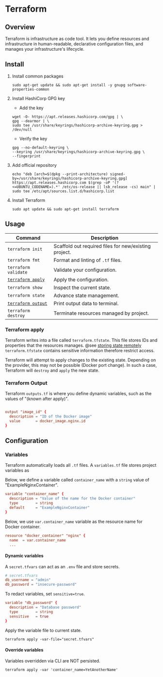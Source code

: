# Terraform

## Overview

Terraform is infrastructure as code tool. It lets you define resources and infrastructure in
human-readable, declarative configuration files, and manages your infrastructure's lifecycle.

## Install

1. Install common packages

    ```shell
    sudo apt-get update && sudo apt-get install -y gnupg software-properties-common
    ```

2. Install HashiCorp GPG key

    - Add the key

    ```shell
    wget -O- https://apt.releases.hashicorp.com/gpg | \
    gpg --dearmor | \
    sudo tee /usr/share/keyrings/hashicorp-archive-keyring.gpg > /dev/null
    ```

    - Verify the key

    ```shell
    gpg --no-default-keyring \
    --keyring /usr/share/keyrings/hashicorp-archive-keyring.gpg \
    --fingerprint
    ```

3. Add official repository

    ```shell
    echo "deb [arch=$(dpkg --print-architecture) signed-by=/usr/share/keyrings/hashicorp-archive-keyring.gpg] https://apt.releases.hashicorp.com $(grep -oP '(?<=UBUNTU_CODENAME=).*' /etc/os-release || lsb_release -cs) main" | sudo tee /etc/apt/sources.list.d/hashicorp.list
    ```

4. Install Terraform

    ```shell
    sudo apt update && sudo apt-get install terraform
    ```

## Usage

| Command                                 | Description                                           |
| --------------------------------------- | ----------------------------------------------------- |
| `terraform init`                        | Scaffold out required files for new/existing project. |
| `terraform fmt`                         | Format and linting of `.tf` files.                    |
| `terraform validate`                    | Validate your configuration.                          |
| [`terraform apply`](#terraform-apply)   | Apply the configuration.                              |
| `terraform show`                        | Inspect the current state.                            |
| `terraform state`                       | Advance state management.                             |
| [`terraform output`](#terraform-output) | Print output data to terminal.                        |
| `terraform destroy`                     | Terminate resources managed by project.               |

### Terraform apply

Terraform writes into a file called `terraform.tfstate`.
This file stores IDs and properties that the resources manages. @see [storing state remotely](https://developer.hashicorp.com/terraform/tutorials/cloud/cloud-migrate)
`terraform.tfstate` contains sensitive information therefore restrict access.

Terraform will attempt to apply changes to the existing state. Depending on the provider, this may
not be possible (Docker port change). In such a case, Terraform will `destroy` and `apply` the new state.

### Terraform Output

Terraform `outputs.tf` is where you define dynamic variables, such as the values of "(known after apply)".

```conf

output "image_id" {
  description = "ID of the Docker image"
  value       = docker_image.nginx.id
}
```

## Configuration

### Variables

Terraform automatically loads all `.tf` files.
A `variables.tf` file stores project variables as

Below, we define a variable called `container_name` with a `string` value of "ExampleNginxContainer".

```conf
variable "container_name" {
  description = "Value of the name for the Docker container"
  type        = string
  default     = "ExampleNginxContainer"
}
```

Below, we use `var.container_name` variable as the resource name for Docker container.

```conf
resource "docker_container" "nginx" {
  name  = var.container_name
  ...
```

#### Dynamic variables

A `secret.tfvars` can act as an `.env` file and store secrets.

```conf
# secret.tfvars
db_username = "admin"
db_password = "insecure-password"
```

To redact variables, set `sensitive=true`.

```conf
variable "db_password" {
  description = "Database password"
  type        = string
  sensitive   = true
}
```

Apply the variable file to current state.

```shell
terraform apply -var-file="secret.tfvars"
```

#### Override variables

Variables overridden via CLI are NOT persisted.

```shell
terraform apply -var 'container_name=YetAnotherName'
```
